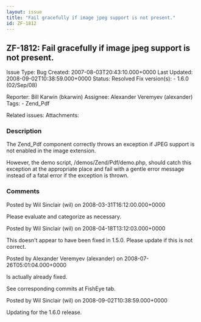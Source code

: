 ```yaml
---
layout: issue
title: "Fail gracefully if image jpeg support is not present."
id: ZF-1812
---
```


ZF-1812: Fail gracefully if image jpeg support is not present.
--------------------------------------------------------------

 Issue Type: Bug Created: 2007-08-03T20:43:10.000+0000 Last Updated: 2008-09-02T10:38:59.000+0000 Status: Resolved Fix version(s): - 1.6.0 (02/Sep/08)
 
 Reporter:  Bill Karwin (bkarwin)  Assignee:  Alexander Veremyev (alexander)  Tags: - Zend\_Pdf
 
 Related issues: 
 Attachments: 
### Description

The Zend\_Pdf component correctly throws an exception if JPEG support is not enabled in the image extension.

However, the demo script, /demos/Zend/Pdf/demo.php, should catch this exception at the appropriate place and fail with a gentle error message instead of a fatal error if the exception is thrown.

 

 

### Comments

Posted by Wil Sinclair (wil) on 2008-03-31T16:12:00.000+0000

Please evaluate and categorize as necessary.

 

 

Posted by Wil Sinclair (wil) on 2008-04-18T13:12:03.000+0000

This doesn't appear to have been fixed in 1.5.0. Please update if this is not correct.

 

 

Posted by Alexander Veremyev (alexander) on 2008-07-26T05:01:04.000+0000

Is actually already fixed.

See corresponding commits at FishEye tab.

 

 

Posted by Wil Sinclair (wil) on 2008-09-02T10:38:59.000+0000

Updating for the 1.6.0 release.

 

 